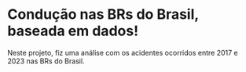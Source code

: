 # Condução nas BRs do Brasil, baseada em dados!

Neste projeto, fiz uma análise com os acidentes ocorridos entre 2017 e 2023 nas BRs do Brasil.

